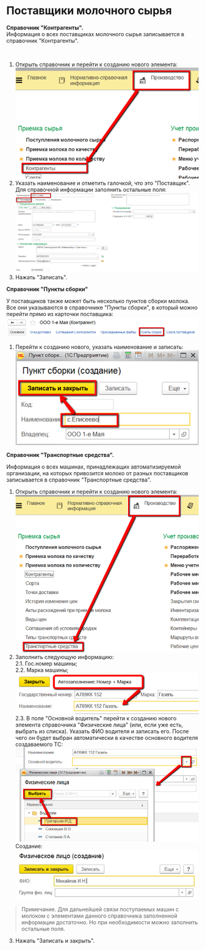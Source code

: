 **Поставщики молочного сырья**
==============================

**Справочник "Контрагенты".**  
Информация о всех поставщиках молочного
сырья записывается в справочник "Контрагенты".

 

1.   Открыть справочник и перейти к созданию нового элемента:  
![](postavshchiki_molochnogo_syrya.assets/drex_postavshchiki_molochnogo_syrya_custom.png)  
2.   Указать наименование и отметить галочкой, что это "Поставщик". Для
    справочной информации заполнить остальные поля:  
![](postavshchiki_molochnogo_syrya.assets/drex_postavshchiki_molochnogo_syrya_custom_2.png)  
3.   Нажать "Записать".


**Справочник "Пункты сборки"**

У поставщиков также может быть несколько пунктов сборки молока. Все они указываются в справочнике "Пункты сборки", в который можно перейти прямо из карточки поставщика:  
![](postavshchiki_molochnogo_syrya.assets/drex_postavshchiki_molochnogo_syrya_custom_3.png)  

1.   Перейти к созданию нового, указать наименование и записать:  
![](postavshchiki_molochnogo_syrya.assets/drex_postavshchiki_molochnogo_syrya_custom_4.png)  


**Справочник "Транспортные средства".**  

Информация о всех машинах, принадлежащих автоматизируемой организации, на которых привозится молоко от разных поставщиков записывается в справочник "Транспортные средства".

1.   Открыть справочник и перейти к созданию нового элемента:  
![](postavshchiki_molochnogo_syrya.assets/drex_postavshchiki_molochnogo_syrya_custom_5.png)  
2.   Заполнить следующую информацию:  
2.1.   Гос.номер машины;  
2.2.   Марка машины;  
    ![](postavshchiki_molochnogo_syrya.assets/drex_postavshchiki_molochnogo_syrya_custom_6.png)  
2.3.   В поле "Основной водитель" перейти к созданию нового элемента
    справочника "Физические лица" (или, если уже есть, выбрать из
    списка). Указать ФИО водителя и записать его. После чего он будет
    выбран автоматически в качестве основного водителя создаваемого ТС:  
    ![](postavshchiki_molochnogo_syrya.assets/drex_postavshchiki_molochnogo_syrya_custom_7.png)  
    Создание:  
    ![](postavshchiki_molochnogo_syrya.assets/drex_postavshchiki_molochnogo_syrya_custom_8.png)
>    Примечание. Для дальнейшей связи поступаемых машин с молоком с
    элементами данного справочника заполненной информации достаточно. Но
    при необходимости можно заполнить остальные поля.  
3.   Нажать "Записать и закрыть".

